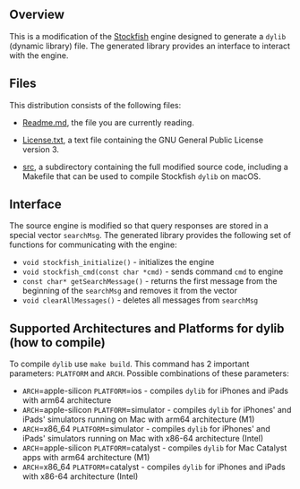 ## Overview

This is a modification of the [Stockfish](https://stockfishchess.org) engine designed to generate a `dylib` (dynamic library) file.  The generated library provides an interface to interact with the engine.

## Files

This distribution consists of the following files:

  * [Readme.md](https://github.com/daniilbaranov/Stockfish11ToDylibConverter/blob/main/README.md), the file you are currently reading.

  * [License.txt](https://github.com/daniilbaranov/Stockfish11ToDylibConverter/blob/main/License.txt), a text file containing the GNU General Public License version 3.
  * [src](https://github.com/daniilbaranov/Stockfish11ToDylibConverter/tree/main/src), a subdirectory containing the full modified source code, including a Makefile
    that can be used to compile Stockfish `dylib` on macOS.
    
## Interface

The source engine is modified so that query responses are stored in a special vector `searchMsg`. The generated library provides the following set of functions for communicating with the engine:

* `void stockfish_initialize()` - initializes the engine
* `void stockfish_cmd(const char *cmd)` - sends command `cmd` to engine
* `const char* getSearchMessage()` - returns the first message from the beginning of the `searchMsg` and removes it from the vector
* `void clearAllMessages()` - deletes all messages from `searchMsg`

## Supported Architectures and Platforms for dylib (how to compile)
To compile `dylib` use `make build`. This command has 2 important parameters: `PLATFORM` and `ARCH`. Possible combinations of these parameters:
* `ARCH`=apple-silicon `PLATFORM`=ios - compiles `dylib` for iPhones and iPads with arm64 architecture
* `ARCH`=apple-silicon `PLATFORM`=simulator - compiles `dylib` for iPhones' and iPads' simulators running on Mac with arm64 architecture (M1)
* `ARCH`=x86_64 `PLATFORM`=simulator - compiles `dylib` for iPhones' and iPads' simulators running on Mac with x86-64 architecture (Intel)
* `ARCH`=apple-silicon `PLATFORM`=catalyst - compiles `dylib` for Mac Catalyst apps with arm64 architecture (M1)
* `ARCH`=x86_64 `PLATFORM`=catalyst - compiles `dylib` for iPhones and iPads with x86-64 architecture (Intel)
